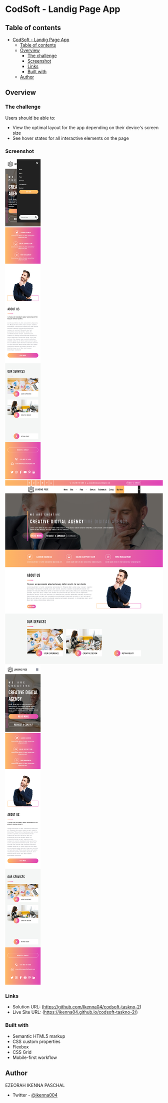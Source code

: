 # CodSoft - Landig Page App

## Table of contents

- [CodSoft - Landig Page App](#codsoft---landig-page-app)
  - [Table of contents](#table-of-contents)
  - [Overview](#overview)
    - [The challenge](#the-challenge)
    - [Screenshot](#screenshot)
    - [Links](#links)
    - [Built with](#built-with)
  - [Author](#author)

## Overview

### The challenge

Users should be able to:

- View the optimal layout for the app depending on their device's screen size
- See hover states for all interactive elements on the page

### Screenshot

![](<screen-shots/127.0.0.1_5500_landig-page-app_index.html%20(1).png>)
![](<screen-shots/127.0.0.1_5500_landig-page-app_index.html%20(2).png>)
![](screen-shots/127.0.0.1_5500_landig-page-app_index.html.png)

### Links

- Solution URL: (https://github.com/Ikenna04/codsoft-taskno-2)
- Live Site URL: (https://ikenna04.github.io/codsoft-taskno-2/)

### Built with

- Semantic HTML5 markup
- CSS custom properties
- Flexbox
- CSS Grid
- Mobile-first workflow

## Author

EZEORAH IKENNA PASCHAL

- Twitter - [@ikenna004](https://www.twitter.com/ikenna004)
